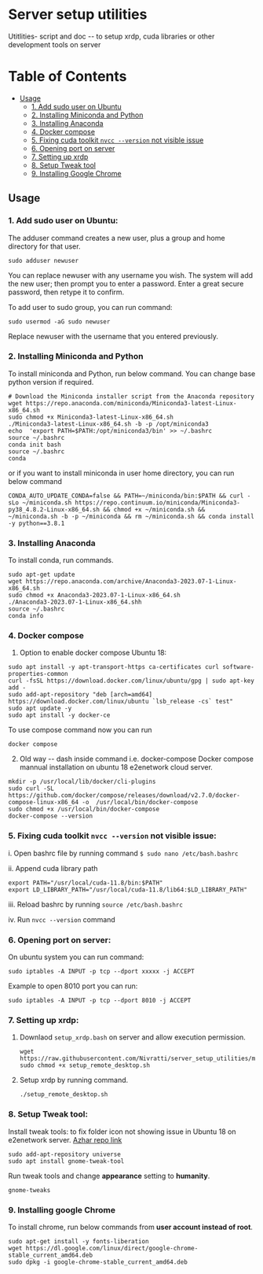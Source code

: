 # Server setup utilities
Utitlities- script and doc -- to setup xrdp, cuda libraries or other development tools on server

# Table of Contents

- [Usage](#usage)
  - [1. Add sudo user on Ubuntu](#1-add-sudo-user-on-ubuntu)
  - [2. Installing Miniconda and Python](#2-installing-miniconda-and-python)
  - [3. Installing Anaconda](#3-installing-anaconda)
  - [4. Docker compose](#4-docker-compose)
  - [5. Fixing cuda toolkit `nvcc --version` not visible issue](#5-fixing-cuda-toolkit-nvcc---version-not-visible-issue)
  - [6. Opening port on server](#6-opening-port-on-server)
  - [7. Setting up xrdp](#7-setting-up-xrdp)
  - [8. Setup Tweak tool](#8-setup-tweak-tool)
  - [9. Installing Google Chrome](#9-installing-google-chrome)
    
## Usage

### 1. Add sudo user on Ubuntu:

The adduser command creates a new user, plus a group and home directory for that user.

```console
sudo adduser newuser
```
You can replace newuser with any username you wish. The system will add the new user; then prompt you to enter a password. Enter a great secure password, then retype it to confirm.

To add user to sudo group, you can run command:
```console
sudo usermod -aG sudo newuser
```
Replace newuser with the username that you entered previously.

### 2. Installing Miniconda and Python

To install miniconda and Python, run below command. You can change base python version if required.

```console
# Download the Miniconda installer script from the Anaconda repository
wget https://repo.anaconda.com/miniconda/Miniconda3-latest-Linux-x86_64.sh
sudo chmod +x Miniconda3-latest-Linux-x86_64.sh
./Miniconda3-latest-Linux-x86_64.sh -b -p /opt/miniconda3
echo  'export PATH=$PATH:/opt/miniconda3/bin' >> ~/.bashrc 
source ~/.bashrc
conda init bash
source ~/.bashrc
conda
```

or if you want to install miniconda in user home directory, you can run below command

```console
CONDA_AUTO_UPDATE_CONDA=false && PATH=~/miniconda/bin:$PATH && curl -sLo ~/miniconda.sh https://repo.continuum.io/miniconda/Miniconda3-py38_4.8.2-Linux-x86_64.sh && chmod +x ~/miniconda.sh && ~/miniconda.sh -b -p ~/miniconda && rm ~/miniconda.sh && conda install -y python==3.8.1
```

### 3. Installing Anaconda

To install conda, run commands.

```console
sudo apt-get update
wget https://repo.anaconda.com/archive/Anaconda3-2023.07-1-Linux-x86_64.sh
sudo chmod +x Anaconda3-2023.07-1-Linux-x86_64.sh
./Anaconda3-2023.07-1-Linux-x86_64.shh
source ~/.bashrc
conda info
```

### 4. Docker compose

1) Option to enable docker compose
Ubuntu 18:

```console
sudo apt install -y apt-transport-https ca-certificates curl software-properties-common
curl -fsSL https://download.docker.com/linux/ubuntu/gpg | sudo apt-key add -
sudo add-apt-repository "deb [arch=amd64] https://download.docker.com/linux/ubuntu `lsb_release -cs` test"
sudo apt update -y
sudo apt install -y docker-ce
```

To use compose command now you can run
```console
docker compose
```

2) Old way -- dash inside command i.e. docker-compose
Docker compose mannual installation on ubuntu 18 e2enetwork cloud server.

```console
mkdir -p /usr/local/lib/docker/cli-plugins
sudo curl -SL https://github.com/docker/compose/releases/download/v2.7.0/docker-compose-linux-x86_64 -o  /usr/local/bin/docker-compose
sudo chmod +x /usr/local/bin/docker-compose
docker-compose --version
```

### 5. Fixing cuda toolkit `nvcc --version` not visible issue:

i. Open bashrc file by running command `$ sudo nano /etc/bash.bashrc`

ii. Append cuda library path
   ```console
   export PATH="/usr/local/cuda-11.8/bin:$PATH"
   export LD_LIBRARY_PATH="/usr/local/cuda-11.8/lib64:$LD_LIBRARY_PATH"
   ```

iii. Reload bashrc by running `source /etc/bash.bashrc` 

iv. Run `nvcc --version` command

### 6. Opening port on server:

On ubuntu system you can run command:

```console
sudo iptables -A INPUT -p tcp --dport xxxxx -j ACCEPT
```

Example to open 8010 port you can run:

```console
sudo iptables -A INPUT -p tcp --dport 8010 -j ACCEPT
```

### 7. Setting up xrdp:

1. Downlaod `setup_xrdp.bash` on server and allow execution permission.
   ```console
   wget https://raw.githubusercontent.com/Nivratti/server_setup_utilities/main/setup_remote_desktop.sh
   sudo chmod +x setup_remote_desktop.sh
   ```
   
2. Setup xrdp by running command.
   ```console
   ./setup_remote_desktop.sh
   ```

### 8. Setup Tweak tool:

Install tweak tools: to fix folder icon not showing issue in Ubuntu 18 on e2enetwork server. [Azhar repo link](https://github.com/azroddin123/Setup_Learn/blob/master/Ubuntu%20Issues.)

```console
sudo add-apt-repository universe
sudo apt install gnome-tweak-tool
```

Run tweak tools and change **appearance** setting to **humanity**.

```console
gnome-tweaks
```

### 9. Installing google Chrome

To install chrome, run below commands from **user account instead of root**.

```console
sudo apt-get install -y fonts-liberation
wget https://dl.google.com/linux/direct/google-chrome-stable_current_amd64.deb
sudo dpkg -i google-chrome-stable_current_amd64.deb
```

